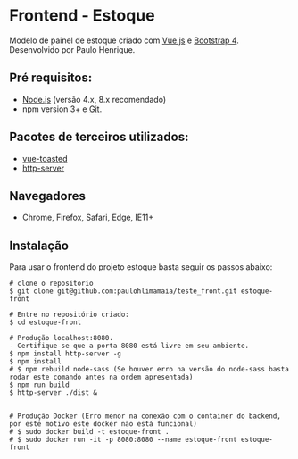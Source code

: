 # Frontend - Estoque

Modelo de painel de estoque criado com [Vue.js](https://vuejs.org) e [Bootstrap 4](https://v4-alpha.getbootstrap.com). Desenvolvido por Paulo Henrique.

## Pré requisitos:

- [Node.js](https://nodejs.org/en/) (versão 4.x, 8.x recomendado)
- npm version 3+ e [Git](https://git-scm.com/).

## Pacotes de terceiros utilizados:

- [vue-toasted](https://github.com/shakee93/vue-toasted)
- [http-server](https://www.npmjs.com/package/http-server)

## Navegadores
* Chrome, Firefox, Safari, Edge, IE11+

## Instalação

Para usar o frontend do projeto estoque basta seguir os passos abaixo:

```
# clone o repositorio
$ git clone git@github.com:paulohlimamaia/teste_front.git estoque-front

# Entre no repositório criado:
$ cd estoque-front

# Produção localhost:8080.
- Certifique-se que a porta 8080 está livre em seu ambiente.
$ npm install http-server -g
$ npm install
# $ npm rebuild node-sass (Se houver erro na versão do node-sass basta rodar este comando antes na ordem apresentada)
$ npm run build
$ http-server ./dist &


# Produção Docker (Erro menor na conexão com o container do backend, por este motivo este docker não está funcional)
# $ sudo docker build -t estoque-front .
# $ sudo docker run -it -p 8080:8080 --name estoque-front estoque-front 
```
